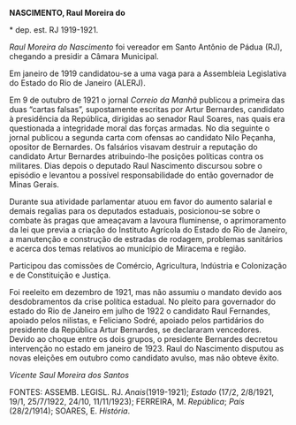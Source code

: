 **NASCIMENTO, Raul Moreira do**

\* dep. est. RJ 1919-1921.

*Raul Moreira do Nascimento* foi vereador em Santo Antônio de Pádua
(RJ), chegando a presidir a Câmara Municipal.

Em janeiro de 1919 candidatou-se a uma vaga para a Assembleia
Legislativa do Estado do Rio de Janeiro (ALERJ).

Em 9 de outubro de 1921 o jornal *Correio da Manhã* publicou a primeira
das duas “cartas falsas”, supostamente escritas por Artur Bernardes,
candidato à presidência da República, dirigidas ao senador Raul Soares,
nas quais era questionada a integridade moral das forças armadas. No dia
seguinte o jornal publicou a segunda carta com ofensas ao candidato Nilo
Peçanha, opositor de Bernardes. Os falsários visavam destruir a
reputação do candidato Artur Bernardes atribuindo-lhe posições políticas
contra os militares. Dias depois o deputado Raul Nascimento discursou
sobre o episódio e levantou a possível responsabilidade do então
governador de Minas Gerais.

Durante sua atividade parlamentar atuou em favor do aumento salarial e
demais regalias para os deputados estaduais, posicionou-se sobre o
combate às pragas que ameaçavam a lavoura fluminense, o aprimoramento da
lei que previa a criação do Instituto Agrícola do Estado do Rio de
Janeiro, a manutenção e construção de estradas de rodagem, problemas
sanitários e acerca dos temas relativos ao município de Miracema e
região.

Participou das comissões de Comércio, Agricultura, Indústria e
Colonização e de Constituição e Justiça.

Foi reeleito em dezembro de 1921, mas não assumiu o mandato devido aos
desdobramentos da crise política estadual. No pleito para governador do
estado do Rio de Janeiro em julho de 1922 o candidato Raul Fernandes,
apoiado pelos nilistas, e Feliciano Sodré, apoiado pelos partidários do
presidente da República Artur Bernardes, se declararam vencedores.
Devido ao choque entre os dois grupos, o presidente Bernardes decretou
intervenção no estado em janeiro de 1923. Raul do Nascimento disputou as
novas eleições em outubro como candidato avulso, mas não obteve êxito.

*Vicente Saul Moreira dos Santos*

FONTES: ASSEMB. LEGISL. RJ. *Anais*(1919-1921); *Estado* (17/2,
2/8/1921, 19/1, 25/7/1922, 24/10, 11/11/1923); FERREIRA, M. *República*;
*País* (28/2/1914); SOARES, E. *História*.
